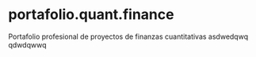 # portafolio.quant.finance
Portafolio profesional de proyectos de finanzas cuantitativas
asdwedqwq
qdwdqwwq
